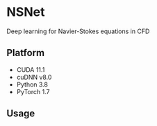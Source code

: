 # NSNet
 Deep learning for Navier-Stokes equations in CFD


## Platform

- CUDA 11.1
- cuDNN v8.0
- Python 3.8
- PyTorch 1.7

## Usage
